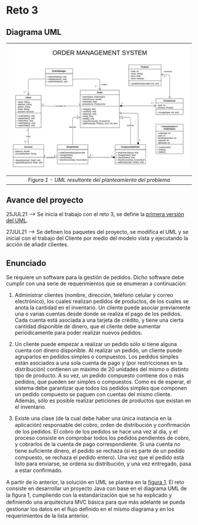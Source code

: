 # Reto 3

## Diagrama UML

| ![UML_Diagram](https://github.com/gasiferox/Grupo43_GustavoRomeroNocua/blob/main/Reto_3/UML/Reto_3_UML_v2.jpg) |
|:--:|
| *Figura 1 - UML resultante del planteamiento del problema* |

## Avance del proyecto

25JUL21 --> Se inicia el trabajo con el reto 3, se define la [primera versión del UML](https://github.com/gasiferox/Grupo43_GustavoRomeroNocua/blob/main/Reto_3/UML/Reto_3_UML_v1.jpg).

27JUL21 --> Se definen los paquetes del proyecto, se modifica el UML y se inicial con el trabajo del Cliente por medio del modelo vista y ejecutando la acción de añadir clientes.

## Enunciado

Se requiere un software para la gestión de pedidos. Dicho software debe cumplir con una serie de requerimientos que se enumeran a continuación:

1. Administrar clientes (nombre, dirección, teléfono celular y correo electrónico), los cuales realizan pedidos de productos, de los cuales se anota la cantidad en el inventario. Un cliente puede asociar previamente una o varias cuentas desde donde se  realiza el pago de los pedidos. Cada cuenta está asociada a una tarjeta de crédito, y tiene una cierta cantidad disponible de dinero, que el cliente debe aumentar periódicamente para poder realizar nuevos pedidos.

2. Un cliente puede empezar a realizar un pedido sólo si tiene alguna cuenta con dinero disponible. Al realizar un pedido, un cliente puede agruparlos en pedidos simples o compuestos. Los pedidos simples están asociados a una sola cuenta de pago y (por restricciones en la distribución) contienen un máximo de 20 unidades del mismo o distinto tipo de producto. A su vez, un pedido compuesto contiene dos o más pedidos, que pueden ser simples o compuestos. Como es de esperar, el sistema debe garantizar que todos los pedidos simples que componen un
pedido compuesto se paguen con cuentas del mismo cliente. Además, sólo es posible realizar peticiones de productos que existan en el inventario.

3. Existe una clase (de la cual debe haber una única instancia en la aplicación) responsable del cobro, orden de distribución y conﬁrmación de los pedidos. El cobro de los pedidos se hace una vez al día, y el proceso consiste en comprobar todos los pedidos pendientes de cobro, y cobrarlos de la cuenta de pago correspondiente. Si una cuenta no tiene suﬁciente dinero, el
pedido se rechaza (si es parte de un pedido compuesto, se rechaza el pedido entero). Una vez que el pedido está listo para enviarse, se ordena su distribución, y una vez entregado, pasa a
estar conﬁrmado.

A partir de lo anterior, la solución en UML se plantea en la [figura 1](https://github.com/gasiferox/Grupo43_GustavoRomeroNocua/blob/main/Reto_3/UML/Reto_3_UML_v2.jpg).  El reto consiste en desarrollar un proyecto Java con base en el diagrama UML de la ﬁgura 1, cumpliendo con la estandarización que se ha explicado y deﬁniendo una arquitectura MVC básica para que más adelante se pueda gestionar los datos en el ﬂujo deﬁnido en el mismo diagrama y en los requerimientos de la lista anterior.
